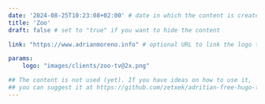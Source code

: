 ```yaml
---
date: '2024-08-25T10:23:08+02:00' # date in which the content is created - defaults to "today"
title: 'Zoo'
draft: false # set to "true" if you want to hide the content 

link: "https://www.adrianmoreno.info" # optional URL to link the logo to

params:
    logo: "images/clients/zoo-tv@2x.png"

## The content is not used (yet). If you have ideas on how to use it, 
## you can suggest it at https://github.com/zetxek/adritian-free-hugo-theme/discussions 
---
```

